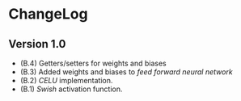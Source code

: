 # ChangeLog

## Version 1.0
- (B.4) Getters/setters for weights and biases
- (B.3) Added weights and biases to _feed forward neural network_
- (B.2) _CELU_ implementation.
- (B.1) _Swish_ activation function.